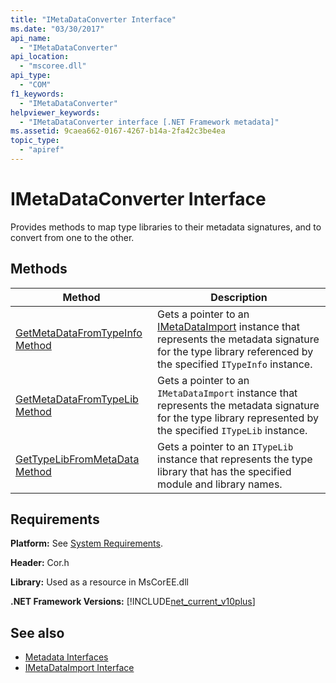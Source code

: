 ```yaml
---
title: "IMetaDataConverter Interface"
ms.date: "03/30/2017"
api_name: 
  - "IMetaDataConverter"
api_location: 
  - "mscoree.dll"
api_type: 
  - "COM"
f1_keywords: 
  - "IMetaDataConverter"
helpviewer_keywords: 
  - "IMetaDataConverter interface [.NET Framework metadata]"
ms.assetid: 9caea662-0167-4267-b14a-2fa42c3be4ea
topic_type: 
  - "apiref"
---
```

# IMetaDataConverter Interface
Provides methods to map type libraries to their metadata signatures, and to convert from one to the other.  
  
## Methods  
  
|Method|Description|  
|------------|-----------------|  
|[GetMetaDataFromTypeInfo Method](../../../../docs/framework/unmanaged-api/metadata/imetadataconverter-getmetadatafromtypeinfo-method.md)|Gets a pointer to an [IMetaDataImport](../../../../docs/framework/unmanaged-api/metadata/imetadataimport-interface.md) instance that represents the metadata signature for the type library referenced by the specified `ITypeInfo` instance.|  
|[GetMetaDataFromTypeLib Method](../../../../docs/framework/unmanaged-api/metadata/imetadataconverter-getmetadatafromtypelib-method.md)|Gets a pointer to an `IMetaDataImport` instance that represents the metadata signature for the type library represented by the specified `ITypeLib` instance.|  
|[GetTypeLibFromMetaData Method](../../../../docs/framework/unmanaged-api/metadata/imetadataconverter-gettypelibfrommetadata-method.md)|Gets a pointer to an `ITypeLib` instance that represents the type library that has the specified module and library names.|  
  
## Requirements  
 **Platform:** See [System Requirements](../../../../docs/framework/get-started/system-requirements.md).  
  
 **Header:** Cor.h  
  
 **Library:** Used as a resource in MsCorEE.dll  
  
 **.NET Framework Versions:** [!INCLUDE[net_current_v10plus](../../../../includes/net-current-v10plus-md.md)]  
  
## See also

- [Metadata Interfaces](../../../../docs/framework/unmanaged-api/metadata/metadata-interfaces.md)
- [IMetaDataImport Interface](../../../../docs/framework/unmanaged-api/metadata/imetadataimport-interface.md)

